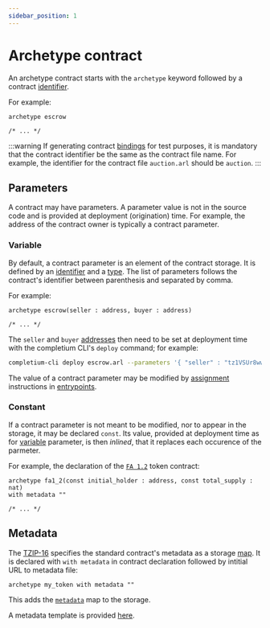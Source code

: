 ```yaml
---
sidebar_position: 1
---
```


# Archetype contract

An archetype contract starts with the `archetype` keyword followed by a contract [identifier](/docs/reference/declarations/identifier).

For example:
```archetype
archetype escrow

/* ... */
```

:::warning
If generating contract [bindings](/docs/tests/framework#contract-binding) for test purposes, it is mandatory that the contract identifier be the same as the contract file name. For example, the identifier for the contract file `auction.arl` should be `auction`.
:::

## Parameters

A contract may have parameters. A parameter value is not in the source code and is provided at deployment (origination) time. For example, the address of the contract owner is typically a contract parameter.

### Variable

By default, a contract parameter is an element of the contract storage. It is defined by an [identifier](/docs/reference/declarations/identifier) and a [type](/docs/reference/types). The list of parameters follows the contract's identifier between parenthesis and separated by comma.

For example:
```archetype
archetype escrow(seller : address, buyer : address)

/* ... */
```

The `seller` and `buyer` [addresses](/docs/reference/types#address) then need to be set at deployment time with the completium CLI's `deploy` command; for example:
```bash
completium-cli deploy escrow.arl --parameters '{ "seller" : "tz1VSUr8wwNhLAzempoch5d6hLRiTh8Cjcjb", "buyer" : "tz1aSkwEot3L2kmUvcoxzjMomb9mvBNuzFK6" }'
```

The value of a contract parameter may be modified by [assignment](/docs/reference/instructions/assignment) instructions in [entrypoints](/docs/reference/declarations/entrypoint).

### Constant

If a contract parameter is not meant to be modified, nor to appear in the storage, it may be declared `const`. Its value, provided at deployment time as for [variable](/docs/reference/declarations/contract#variable) parameter, is then *inlined*, that it replaces each occurence of the parmeter.

For example, the declaration of the [`FA 1.2`](/docs/reference/declarations/contract#variable) token contract:
```archetype
archetype fa1_2(const initial_holder : address, const total_supply : nat)
with metadata ""

/* ... */
```

## Metadata

The [TZIP-16](https://tzip.tezosagora.org/proposal/tzip-16/) specifies the standard contract's metadata as a storage [map](/docs/language-basics/container#map). It is declared with `with metadata` in contract declaration followed by intitial URL to metadata file:

```archetype
archetype my_token with metadata ""
```

This adds the [`metadata`](/docs/reference/expressions/variables#metadata) map to the storage.

A metadata template is provided [here](/docs/templates/metadata#example).